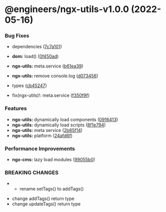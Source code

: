 # @engineers/ngx-utils-v1.0.0 (2022-05-16)


### Bug Fixes

* dependencies ([7c7a101](https://github.com/eng-dibo/dibo/commit/7c7a101a58148a6607bac949b4aa8b93587e9b52))
* **dom:** load() ([0f450ad](https://github.com/eng-dibo/dibo/commit/0f450ad9a87eaab643d90d3a8083915814025d71))
* **ngx-utils:** meta.service ([b61ea39](https://github.com/eng-dibo/dibo/commit/b61ea396af364184b42d58585c3e1bf5ab91c549))
* **ngx-utils:** remove console.log ([d073456](https://github.com/eng-dibo/dibo/commit/d073456f802a9ad6ec72d73b73d960a4992928f2))
* types ([cb45247](https://github.com/eng-dibo/dibo/commit/cb45247b56eed25467c425fc82c2d8e97630735f))


* fix(ngx-utils)!: meta.service ([f350f9f](https://github.com/eng-dibo/dibo/commit/f350f9f89e59909312f1e58617381cdab9314954))


### Features

* **ngx-utils:** dynamically load components ([0916413](https://github.com/eng-dibo/dibo/commit/0916413783adf4c63fd62e559b7292c374801ab8))
* **ngx-utils:** dynamically load scripts ([8f1e794](https://github.com/eng-dibo/dibo/commit/8f1e794f5fd43ae3e8bb33a722d8c6c7965809e3))
* **ngx-utils:** meta service ([2b85f14](https://github.com/eng-dibo/dibo/commit/2b85f14251e779c0c234a00437c63a6c4e0336ab))
* **ngx-utils:** platform ([24afd6f](https://github.com/eng-dibo/dibo/commit/24afd6f6277cffd82849bd01b7b0cf92a95e7bb2))


### Performance Improvements

* **ngx-cms:** lazy load modules ([99055b0](https://github.com/eng-dibo/dibo/commit/99055b0abf3486d7f2161c4559779a93563d293c))


### BREAKING CHANGES

* - rename setTags() to addTags()
- change addTags() return type
- change updateTags() return type
